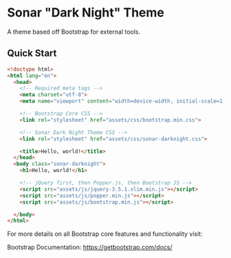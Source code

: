 # Sonar "Dark Night" Theme
A theme based off Bootstrap for external tools.

## Quick Start

```html
<!doctype html>
<html lang="en">
  <head>
    <!-- Required meta tags -->
    <meta charset="utf-8">
    <meta name="viewport" content="width=device-width, initial-scale=1, shrink-to-fit=no">

    <!-- Bootstrap Core CSS -->
    <link rel="stylesheet" href="assets/css/bootstrap.min.css">

    <!-- Sonar Dark Night Theme CSS -->
    <link rel="stylesheet" href="assets/css/sonar-darknight.css">

    <title>Hello, world!</title>
  </head>
  <body class="sonar-darknight">
    <h1>Hello, world!</h1>

    <!-- jQuery first, then Popper.js, then Bootstrap JS -->
    <script src="assets/js/jquery-3.5.1.slim.min.js"></script>
    <script src="assets/js/popper.min.js"></script>
    <script src="assets/js/bootstrap.min.js"></script>

  </body>
</html>
```

For more details on all Bootstrap core features and functionality visit:

Bootstrap Documentation: https://getbootstrap.com/docs/
